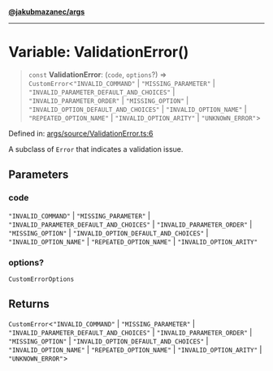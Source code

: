 [**@jakubmazanec/args**](../README.md)

---

# Variable: ValidationError()

> `const` **ValidationError**: (`code`, `options`?) => `CustomError`\<`"INVALID_COMMAND"` \|
> `"MISSING_PARAMETER"` \| `"INVALID_PARAMETER_DEFAULT_AND_CHOICES"` \| `"INVALID_PARAMETER_ORDER"`
> \| `"MISSING_OPTION"` \| `"INVALID_OPTION_DEFAULT_AND_CHOICES"` \| `"INVALID_OPTION_NAME"` \|
> `"REPEATED_OPTION_NAME"` \| `"INVALID_OPTION_ARITY"` \| `"UNKNOWN_ERROR"`\>

Defined in:
[args/source/ValidationError.ts:6](https://github.com/jakubmazanec/tools/blob/f779e75b9ef98389e12e52575295bd1ef364daca/packages/args/source/ValidationError.ts#L6)

A subclass of `Error` that indicates a validation issue.

## Parameters

### code

`"INVALID_COMMAND"` | `"MISSING_PARAMETER"` | `"INVALID_PARAMETER_DEFAULT_AND_CHOICES"` |
`"INVALID_PARAMETER_ORDER"` | `"MISSING_OPTION"` | `"INVALID_OPTION_DEFAULT_AND_CHOICES"` |
`"INVALID_OPTION_NAME"` | `"REPEATED_OPTION_NAME"` | `"INVALID_OPTION_ARITY"`

### options?

`CustomErrorOptions`

## Returns

`CustomError`\<`"INVALID_COMMAND"` \| `"MISSING_PARAMETER"` \|
`"INVALID_PARAMETER_DEFAULT_AND_CHOICES"` \| `"INVALID_PARAMETER_ORDER"` \| `"MISSING_OPTION"` \|
`"INVALID_OPTION_DEFAULT_AND_CHOICES"` \| `"INVALID_OPTION_NAME"` \| `"REPEATED_OPTION_NAME"` \|
`"INVALID_OPTION_ARITY"` \| `"UNKNOWN_ERROR"`\>
